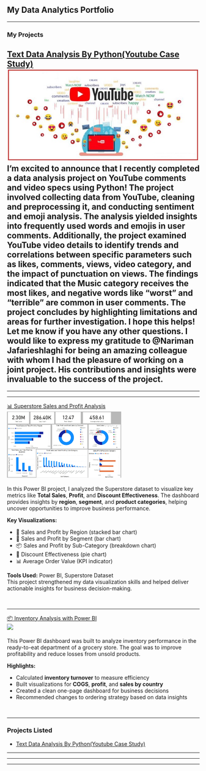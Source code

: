 ## My Data Analytics Portfolio


---

### My Projects

[Text Data Analysis By Python(Youtube Case Study)](https://www.linkedin.com/pulse/text-data-analysis-python-youtube-case-study-azadeh-irani)
<img src="images/youtube.jpg?raw=true"/>
<br>
I’m excited to announce that I recently completed a data analysis project on YouTube comments and video specs using Python! The project involved collecting data from YouTube, cleaning and preprocessing it, and conducting sentiment and emoji analysis. The analysis yielded insights into frequently used words and emojis in user comments. Additionally, the project examined YouTube video details to identify trends and correlations between specific parameters such as likes, comments, views, video category, and the impact of punctuation on views. The findings indicated that the Music category receives the most likes, and negative words like “worst” and “terrible” are common in user comments. The project concludes by highlighting limitations and areas for further investigation. I hope this helps! Let me know if you have any other questions. I would like to express my gratitude to @Nariman Jafarieshlaghi for being an amazing colleague with whom I had the pleasure of working on a joint project. His contributions and insights were invaluable to the success of the project.
<br>
---
---

---

[📊 Superstore Sales and Profit Analysis](https://app.powerbi.com/groups/me/reports/521d833a-9ffd-42fc-bf8b-f6b0d161e18b/7f99c92198bc34105cb1?experience=power-bi)  
<img src="images/superstore.jpg" width="300"/>  
<br>
In this Power BI project, I analyzed the Superstore dataset to visualize key metrics like **Total Sales**, **Profit**, and **Discount Effectiveness**. The dashboard provides insights by **region**, **segment**, and **product categories**, helping uncover opportunities to improve business performance.

**Key Visualizations:**
- 📍 Sales and Profit by Region (stacked bar chart)
- 👥 Sales and Profit by Segment (bar chart)
- 📦 Sales and Profit by Sub-Category (breakdown chart)
- 💸 Discount Effectiveness (pie chart)
- 📊 Average Order Value (KPI indicator)

**Tools Used:** Power BI, Superstore Dataset  
This project strengthened my data visualization skills and helped deliver actionable insights for business decision-making.

<br>


---

[📦 Inventory Analysis with Power BI](https://app.powerbi.com/groups/me/reports/4771c90f-c6b0-47d8-b936-5f4c90aa8d68/2a8b0ad73778eae609d9?experience=power-bi)  
<img src="images/demo.gif" width="300"/>  
<br>
This Power BI dashboard was built to analyze inventory performance in the ready-to-eat department of a grocery store. The goal was to improve profitability and reduce losses from unsold products.

**Highlights:**
- Calculated **inventory turnover** to measure efficiency
- Built visualizations for **COGS**, **profit**, and **sales by country**
- Created a clean one-page dashboard for business decisions
- Recommended changes to ordering strategy based on data insights

<br>

---

### Projects Listed

- [Text Data Analysis By Python(Youtube Case Study)](https://www.linkedin.com/pulse/text-data-analysis-python-youtube-case-study-azadeh-irani)
---
<!--[Project 2 Title](/pdf/sample_presentation.pdf)
<img src="images/dummy_thumbnail.jpg?raw=true"/>
-->
---
<!--[Project 3 Title](http://example.com/)
<img src="images/dummy_thumbnail.jpg?raw=true"/>
-->
---



<!-- - [Project 1 Title](http://example.com/) -->
<!-- - [Project 2 Title](http://example.com/) -->
<!-- - [Project 3 Title](http://example.com/) -->
<!-- - [Project 4 Title](http://example.com/) -->
<!-- - [Project 5 Title](http://example.com/) -->
